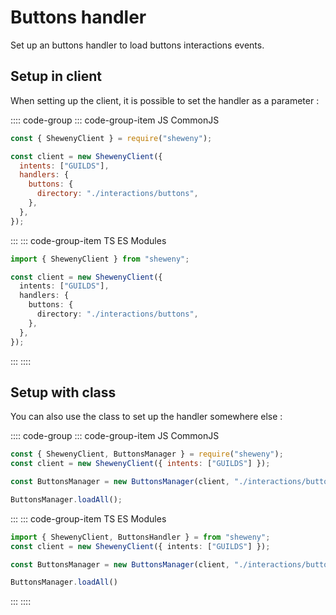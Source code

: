 # Buttons handler

Set up an buttons handler to load buttons interactions events.

## Setup in client

When setting up the client, it is possible to set the handler as a parameter :

:::: code-group
::: code-group-item JS CommonJS

```js
const { ShewenyClient } = require("sheweny");

const client = new ShewenyClient({
  intents: ["GUILDS"],
  handlers: {
    buttons: {
      directory: "./interactions/buttons",
    },
  },
});
```

:::
::: code-group-item TS ES Modules

```ts
import { ShewenyClient } from "sheweny";

const client = new ShewenyClient({
  intents: ["GUILDS"],
  handlers: {
    buttons: {
      directory: "./interactions/buttons",
    },
  },
});
```

:::
::::

## Setup with class

You can also use the class to set up the handler somewhere else :

:::: code-group
::: code-group-item JS CommonJS

```js
const { ShewenyClient, ButtonsManager } = require("sheweny");
const client = new ShewenyClient({ intents: ["GUILDS"] });

const ButtonsManager = new ButtonsManager(client, "./interactions/buttons");

ButtonsManager.loadAll();
```

:::
::: code-group-item TS ES Modules

```ts
import { ShewenyClient, ButtonsHandler } = from "sheweny";
const client = new ShewenyClient({ intents: ["GUILDS"] });

const ButtonsManager = new ButtonsManager(client, "./interactions/buttons");

ButtonsManager.loadAll()
```

:::
::::
